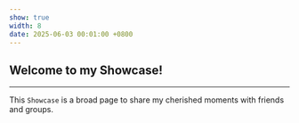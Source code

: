 ```yaml
---
show: true
width: 8
date: 2025-06-03 00:01:00 +0800
---
```


<div class="p-4">
    <h2>Welcome to my Showcase!</h2>
    <hr />
    <p>
        This <code>Showcase</code> is a broad page to share my cherished moments with friends and groups. 
    </p>
</div>